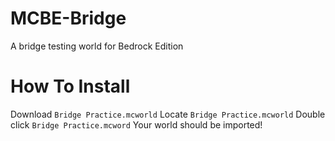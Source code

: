 # MCBE-Bridge
A bridge testing world for Bedrock Edition

# How To Install

Download `Bridge Practice.mcworld`
Locate `Bridge Practice.mcworld`
Double click `Bridge Practice.mcword`
Your world should be imported!
